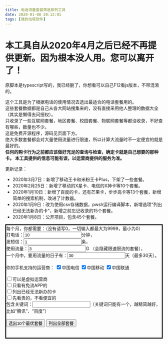 ```yaml
---
title: 电话流量套餐筛选排列工具
date: 2020-01-08 20:12:01
tags: [我的垃圾软件]
---
```


# 本工具自从2020年4月之后已经不再提供更新。因为根本没人用。您可以离开了！

原脚本是typescript写的，我已经删了，你想看可以自己F12看js版本，不带混淆的。  

这个工具是为了根据电话的使用情况去选出最适合的电话套餐用的。  
这些套餐数据都是自己从各大网站搜集来的，没有直接采用他人整理的数据大全（其实是懒得去问授权）。  
只收录了一些互联网套餐，地区套餐、校园套餐、物联网套餐等都没收录，不好查有哪些，数量也不少。  
这是免费开源程序，源码见页面下方。      
绝大多数套餐都会对大量使用流量进行限速，所以计算大流量时不一定便宜的就是最好的。  
**任何的购卡行为之前都应该做好充足的查询与检查，确定卡就是自己想要的那种卡。 本工具提供的信息可能有误，以运营商提供的服务为准。**   

更新记录：  

- 2020年3月7日：新增了移动王卡和米粉王卡Plus，下架了一些套餐。
- 2020年2月25日：新增了移动的X星卡、电信的X神卡等10个套餐。
- 2020年1月10日：新增了百度的卡，还有芒果卡，步步高卡等13个套餐，新增简单的搜索机制，改进了计数器。
- 2020年1月9日：改为使用csv存储数据，pwsh运行编译脚本，新增选项“列出已经无法新办的卡”，新增之前忘记收录的15个套餐。
- 2020年1月8日：公开项目，包含45个套餐。

<div style="border: 3px solid black;">
    每个月，你都需要：（没有请写0，一切输入都最大为9999，最小为0）<br>
    打电话：<input id="talkCount" type="number" value="10">分钟，<br>
    发短信：<input id="textCount" type="number" value="1">条，<br>
    使用流量：<input id="dataCount" type="number" value="3">G （会隐藏限速限流的套餐），<br>
    一个月中，要用流量的日子有：<input id="useDataDays" type="number" value="30">天（最多30天）。<br><br>
    你的手机支持的运营商：
    <input id="check1" type="checkbox" checked="checked">中国电信
    <input id="check2" type="checkbox" checked="checked">中国移动
    <input id="check3" type="checkbox" checked="checked">中国联通
    <br><br>
    <input id="checkVirtual" type="checkbox">可以是虚拟运营商<br>
    <input id="checkFreeDataApps" type="checkbox">只看有免流APP的<br>
    <input id="checkShowNotOnSell" type="checkbox">列出已经无法新办的卡<br>
    <input id="checkExpensive" type="checkbox">先看贵的，不看便宜的<br>
    包含关键词：<input id="txtSearch" type="text">（关键词只能有一个，越精简越好，比如“腾讯”、“百度”）
    <br><br>
    <button onclick="SortUsersPlan();DisplayPlans(10);">选出10个最优套餐</button>
    <button onclick="SortUsersPlan();DisplayPlans(99999);">列出全部套餐</button><br>
    <span id="topinfo"></span>
    <br><br>
    <div id="displayplans"></div>
    <script src="/js/chooseyourphoneplan.js"></script>
</div>
